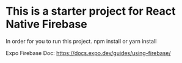# This is a starter project for React Native Firebase

In order for you to run this project. npm install or yarn install

Expo Firebase Doc: https://docs.expo.dev/guides/using-firebase/
